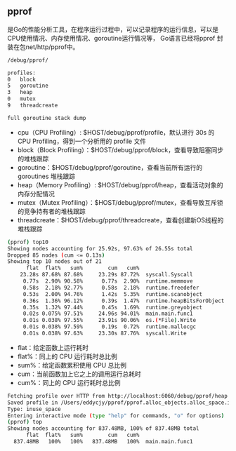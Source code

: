 ## pprof

是Go的性能分析工具，在程序运行过程中，可以记录程序的运行信息，可以是CPU使用情况、内存使用情况、goroutine运行情况等，
Go语言已经将pprof 封装在包net/http/pprof中。

```bash
/debug/pprof/

profiles:
0   block
5   goroutine
3   heap
0   mutex
9   threadcreate

full goroutine stack dump
```
* cpu（CPU Profiling）: $HOST/debug/pprof/profile，默认进行 30s 的 CPU Profiling，得到一个分析用的 profile 文件
* block（Block Profiling）：$HOST/debug/pprof/block，查看导致阻塞同步的堆栈跟踪
* goroutine：$HOST/debug/pprof/goroutine，查看当前所有运行的 goroutines 堆栈跟踪
* heap（Memory Profiling）: $HOST/debug/pprof/heap，查看活动对象的内存分配情况
* mutex（Mutex Profiling）：$HOST/debug/pprof/mutex，查看导致互斥锁的竞争持有者的堆栈跟踪
* threadcreate：$HOST/debug/pprof/threadcreate，查看创建新OS线程的堆栈跟踪


```bash
(pprof) top10
Showing nodes accounting for 25.92s, 97.63% of 26.55s total
Dropped 85 nodes (cum <= 0.13s)
Showing top 10 nodes out of 21
      flat  flat%   sum%        cum   cum%
    23.28s 87.68% 87.68%     23.29s 87.72%  syscall.Syscall
     0.77s  2.90% 90.58%      0.77s  2.90%  runtime.memmove
     0.58s  2.18% 92.77%      0.58s  2.18%  runtime.freedefer
     0.53s  2.00% 94.76%      1.42s  5.35%  runtime.scanobject
     0.36s  1.36% 96.12%      0.39s  1.47%  runtime.heapBitsForObject
     0.35s  1.32% 97.44%      0.45s  1.69%  runtime.greyobject
     0.02s 0.075% 97.51%     24.96s 94.01%  main.main.func1
     0.01s 0.038% 97.55%     23.91s 90.06%  os.(*File).Write
     0.01s 0.038% 97.59%      0.19s  0.72%  runtime.mallocgc
     0.01s 0.038% 97.63%     23.30s 87.76%  syscall.Write
```

* flat：给定函数上运行耗时
* flat%：同上的 CPU 运行耗时总比例
* sum%：给定函数累积使用 CPU 总比例
* cum：当前函数加上它之上的调用运行总耗时
* cum%：同上的 CPU 运行耗时总比例

```bash
Fetching profile over HTTP from http://localhost:6060/debug/pprof/heap
Saved profile in /Users/eddycjy/pprof/pprof.alloc_objects.alloc_space.inuse_objects.inuse_space.008.pb.gz
Type: inuse_space
Entering interactive mode (type "help" for commands, "o" for options)
(pprof) top
Showing nodes accounting for 837.48MB, 100% of 837.48MB total
      flat  flat%   sum%        cum   cum%
  837.48MB   100%   100%   837.48MB   100%  main.main.func1
```